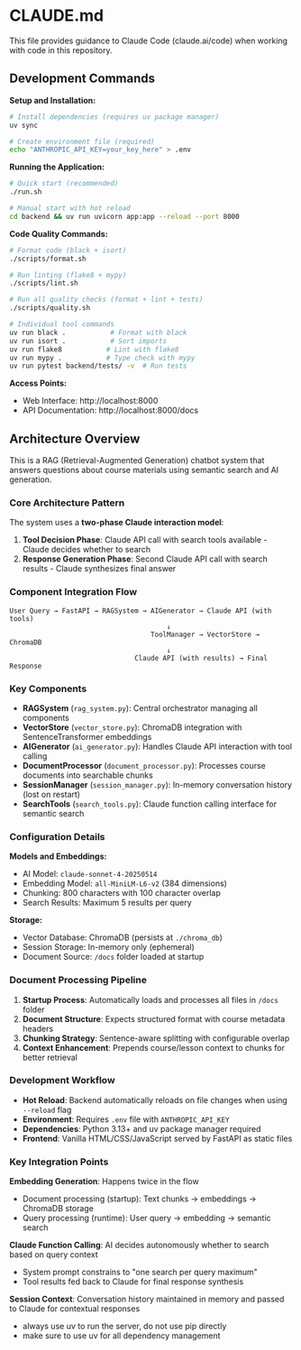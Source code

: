 # CLAUDE.md

This file provides guidance to Claude Code (claude.ai/code) when working with code in this repository.

## Development Commands

**Setup and Installation:**
```bash
# Install dependencies (requires uv package manager)
uv sync

# Create environment file (required)
echo "ANTHROPIC_API_KEY=your_key_here" > .env
```

**Running the Application:**
```bash
# Quick start (recommended)
./run.sh

# Manual start with hot reload
cd backend && uv run uvicorn app:app --reload --port 8000
```

**Code Quality Commands:**
```bash
# Format code (black + isort)
./scripts/format.sh

# Run linting (flake8 + mypy)
./scripts/lint.sh

# Run all quality checks (format + lint + tests)
./scripts/quality.sh

# Individual tool commands
uv run black .           # Format with black
uv run isort .           # Sort imports
uv run flake8           # Lint with flake8
uv run mypy .           # Type check with mypy
uv run pytest backend/tests/ -v  # Run tests
```

**Access Points:**
- Web Interface: http://localhost:8000
- API Documentation: http://localhost:8000/docs

## Architecture Overview

This is a RAG (Retrieval-Augmented Generation) chatbot system that answers questions about course materials using semantic search and AI generation.

### Core Architecture Pattern

The system uses a **two-phase Claude interaction model**:
1. **Tool Decision Phase**: Claude API call with search tools available - Claude decides whether to search
2. **Response Generation Phase**: Second Claude API call with search results - Claude synthesizes final answer

### Component Integration Flow

```
User Query → FastAPI → RAGSystem → AIGenerator → Claude API (with tools)
                                       ↓
                                   ToolManager → VectorStore → ChromaDB
                                       ↓
                               Claude API (with results) → Final Response
```

### Key Components

- **RAGSystem** (`rag_system.py`): Central orchestrator managing all components
- **VectorStore** (`vector_store.py`): ChromaDB integration with SentenceTransformer embeddings
- **AIGenerator** (`ai_generator.py`): Handles Claude API interaction with tool calling
- **DocumentProcessor** (`document_processor.py`): Processes course documents into searchable chunks
- **SessionManager** (`session_manager.py`): In-memory conversation history (lost on restart)
- **SearchTools** (`search_tools.py`): Claude function calling interface for semantic search

### Configuration Details

**Models and Embeddings:**
- AI Model: `claude-sonnet-4-20250514` 
- Embedding Model: `all-MiniLM-L6-v2` (384 dimensions)
- Chunking: 800 characters with 100 character overlap
- Search Results: Maximum 5 results per query

**Storage:**
- Vector Database: ChromaDB (persists at `./chroma_db`)
- Session Storage: In-memory only (ephemeral)
- Document Source: `/docs` folder loaded at startup

### Document Processing Pipeline

1. **Startup Process**: Automatically loads and processes all files in `/docs` folder
2. **Document Structure**: Expects structured format with course metadata headers
3. **Chunking Strategy**: Sentence-aware splitting with configurable overlap
4. **Context Enhancement**: Prepends course/lesson context to chunks for better retrieval

### Development Workflow

- **Hot Reload**: Backend automatically reloads on file changes when using `--reload` flag
- **Environment**: Requires `.env` file with `ANTHROPIC_API_KEY`
- **Dependencies**: Python 3.13+ and uv package manager required
- **Frontend**: Vanilla HTML/CSS/JavaScript served by FastAPI as static files

### Key Integration Points

**Embedding Generation**: Happens twice in the flow
- Document processing (startup): Text chunks → embeddings → ChromaDB storage  
- Query processing (runtime): User query → embedding → semantic search

**Claude Function Calling**: AI decides autonomously whether to search based on query context
- System prompt constrains to "one search per query maximum"
- Tool results fed back to Claude for final response synthesis

**Session Context**: Conversation history maintained in memory and passed to Claude for contextual responses
- always use uv to run the server, do not use pip directly
- make sure to use uv for all dependency management